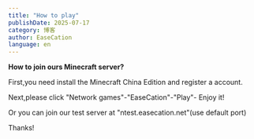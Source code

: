 ```yaml
---
title: "How to play"
publishDate: 2025-07-17
category: 博客
author: EaseCation
language: en
---
```


**How to join ours Minecraft server?**

First,you need install the Minecraft China Edition and register a account.

Next,please click "Network games"-"EaseCation"-"Play"- Enjoy it!

Or you can join our test server at "ntest.easecation.net"(use default port)

Thanks!